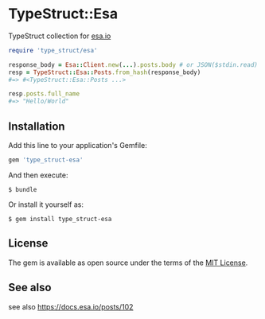 # TypeStruct::Esa

TypeStruct collection for [esa.io](https://esa.io/)

```rb
require 'type_struct/esa'

response_body = Esa::Client.new(...).posts.body # or JSON($stdin.read)
resp = TypeStruct::Esa::Posts.from_hash(response_body)
#=> #<TypeStruct::Esa::Posts ...>

resp.posts.full_name
#=> "Hello/World"
```

## Installation

Add this line to your application's Gemfile:

```ruby
gem 'type_struct-esa'
```

And then execute:

    $ bundle

Or install it yourself as:

    $ gem install type_struct-esa

## License

The gem is available as open source under the terms of the [MIT License](http://opensource.org/licenses/MIT).

## See also

see also https://docs.esa.io/posts/102
